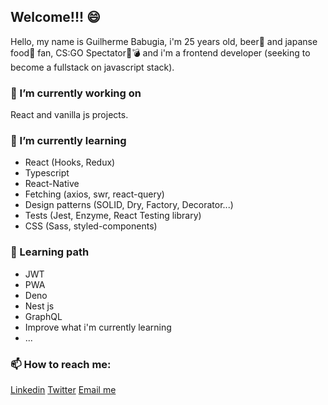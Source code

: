 ## Welcome!!! 😄

Hello, my name is Guilherme Babugia, i'm 25 years old, beer🍺 and japanse food🍣 fan, CS:GO Spectator🔫💣 and i'm a frontend developer (seeking to become a fullstack on javascript stack).

### 🔭 I’m currently working on

React and vanilla js projects.

### 🌱 I’m currently learning

- React (Hooks, Redux)
- Typescript
- React-Native
- Fetching (axios, swr, react-query)
- Design patterns (SOLID, Dry, Factory, Decorator...)
- Tests (Jest, Enzyme, React Testing library)
- CSS (Sass, styled-components)

### 🎯 Learning path

- JWT
- PWA
- Deno
- Nest js
- GraphQL
- Improve what i'm currently learning
- ...

### 📫 How to reach me:

[Linkedin](https://www.linkedin.com/in/guilherme-babugia/)
[Twitter](https://twitter.com/guibbg10)
[Email me](mailto:guibbg12345@gmail.com)

